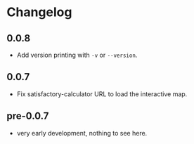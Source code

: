 # Changelog

## 0.0.8
- Add version printing with `-v` or `--version`.

## 0.0.7
- Fix satisfactory-calculator URL to load the interactive map.

## pre-0.0.7
- very early development, nothing to see here.
